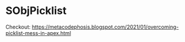 # SObjPicklist

Checkout: https://metacodephosis.blogspot.com/2021/01/overcoming-picklist-mess-in-apex.html